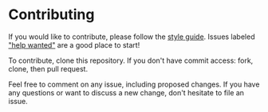 # Contributing

If you would like to contribute, please follow the [style guide](STYLE.md).
Issues labeled ["help
wanted"](https://github.com/ga-wdi-boston/meta/labels/help%20wanted) are a good
place to start!

To contribute, clone this repository. If you don't have commit access: fork,
clone, then pull request.

Feel free to comment on any issue, including proposed changes. If you have any
questions or want to discuss a new change, don't hesitate to file an issue.

<!-- note -->
